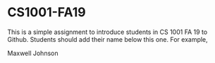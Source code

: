 # CS1001-FA19
This is a simple assignment to introduce students in CS 1001 FA 19 to Github.
Students should add their name below this one. For example,

Maxwell Johnson
